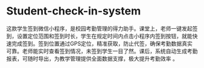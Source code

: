 # Student-check-in-system
这款学生签到微信小程序，是校园考勤管理的得力助手。课堂上，老师一键发起签到，设置定位范围和签到时长，学生在规定时间内点击小程序内签到按钮，就能快速完成签到。签到位置通过GPS定位，精准获取，防止代签，确保考勤数据真实可靠。老师能实时查看签到情况，未签到学生一目了然。课后，系统自动生成考勤报表，可随时导出，为教学管理提供全面数据支撑，极大提升考勤效率 。
